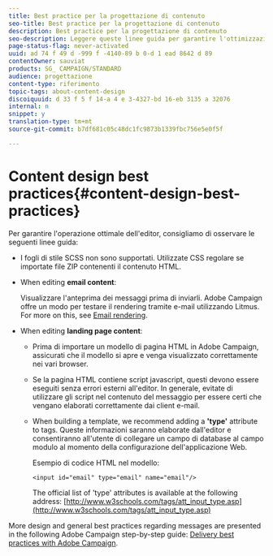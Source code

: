 ```yaml
---
title: Best practice per la progettazione di contenuto
seo-title: Best practice per la progettazione di contenuto
description: Best practice per la progettazione di contenuto
seo-description: Leggere queste linee guida per garantire l'ottimizzazione ottimale dell'editor.
page-status-flag: never-activated
uuid: ad 74 f 49 d -999 f -4140-89 b 0-d 1 ead 8642 d 89
contentOwner: sauviat
products: SG_ CAMPAIGN/STANDARD
audience: progettazione
content-type: riferimento
topic-tags: about-content-design
discoiquuid: d 33 f 5 f 14-a 4 e 3-4327-bd 16-eb 3135 a 32076
internal: n
snippet: y
translation-type: tm+mt
source-git-commit: b7df681c05c48dc1fc9873b1339fbc756e5e0f5f

---
```



# Content design best practices{#content-design-best-practices}

Per garantire l'operazione ottimale dell'editor, consigliamo di osservare le seguenti linee guida:

* I fogli di stile SCSS non sono supportati. Utilizzate CSS regolare se importate file ZIP contenenti il contenuto HTML.
* When editing **email content**:

   Visualizzare l'anteprima dei messaggi prima di inviarli. Adobe Campaign offre un modo per testare il rendering tramite e-mail utilizzando Litmus. For more on this, see [Email rendering](../../sending/using/email-rendering.md).

* When editing **landing page content**:

   * Prima di importare un modello di pagina HTML in Adobe Campaign, assicurati che il modello si apre e venga visualizzato correttamente nei vari browser.
   * Se la pagina HTML contiene script javascript, questi devono essere eseguiti senza errori esterni all'editor. In generale, evitate di utilizzare gli script nel contenuto del messaggio per essere certi che vengano elaborati correttamente dai client e-mail.
   * When building a template, we recommend adding a **'type'** attribute to  tags. Queste informazioni saranno elaborate dall'editor e consentiranno all'utente di collegare un campo di database al campo modulo al momento della configurazione dell'applicazione Web.

      Esempio di codice HTML nel modello:

      ```
      <input id="email" type="email" name="email"/>
      ```

      The official list of 'type' attributes is available at the following address: [http://www.w3schools.com/tags/att_input_type.asp](http://www.w3schools.com/tags/att_input_type.asp)

More design and general best practices regarding messages are presented in the following Adobe Campaign step-by-step guide: [Delivery best practices with Adobe Campaign](https://docs.campaign.adobe.com/doc/standard/getting_started/en/ACS_DeliveryBestPractices.html).
